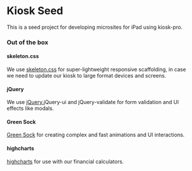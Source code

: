 # Kiosk Seed

This is a seed project for developing microsites for iPad using kiosk-pro.

### Out of the box

#### skeleton.css
We use [skeleton.css]('http://getskeleton.com/') for super-lightweight responsive scaffolding, in case we need to update our kiosk to large format devices and screens.

#### jQuery
We use [jQuery]('https://jquery.com/'),jQuery-ui and jQuery-validate for form validation and UI effects like modals.

#### Green Sock
[Green Sock](https://greensock.com/) for creating complex and fast animations and UI interactions.

#### highcharts
[highcharts](http://www.highcharts.com/docs) for use with our financial calculators.
